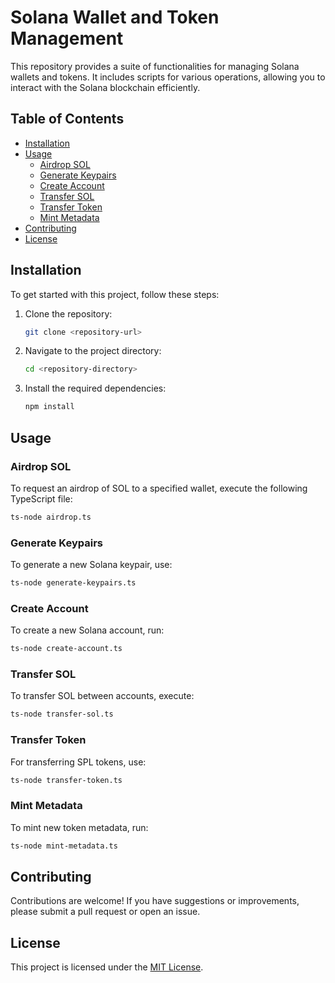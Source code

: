 # Solana Wallet and Token Management

This repository provides a suite of functionalities for managing Solana wallets and tokens. It includes scripts for various operations, allowing you to interact with the Solana blockchain efficiently.

## Table of Contents

- [Installation](#installation)
- [Usage](#usage)
  - [Airdrop SOL](#airdrop-sol)
  - [Generate Keypairs](#generate-keypairs)
  - [Create Account](#create-account)
  - [Transfer SOL](#transfer-sol)
  - [Transfer Token](#transfer-token)
  - [Mint Metadata](#mint-metadata)
- [Contributing](#contributing)
- [License](#license)

## Installation

To get started with this project, follow these steps:

1. Clone the repository:

   ```bash
   git clone <repository-url>
   ```

2. Navigate to the project directory:

   ```bash
   cd <repository-directory>
   ```

3. Install the required dependencies:
   ```bash
   npm install
   ```

## Usage

### Airdrop SOL

To request an airdrop of SOL to a specified wallet, execute the following TypeScript file:

```bash
ts-node airdrop.ts
```

### Generate Keypairs

To generate a new Solana keypair, use:

```bash
ts-node generate-keypairs.ts
```

### Create Account

To create a new Solana account, run:

```bash
ts-node create-account.ts
```

### Transfer SOL

To transfer SOL between accounts, execute:

```bash
ts-node transfer-sol.ts
```

### Transfer Token

For transferring SPL tokens, use:

```bash
ts-node transfer-token.ts
```

### Mint Metadata

To mint new token metadata, run:

```bash
ts-node mint-metadata.ts
```

## Contributing

Contributions are welcome! If you have suggestions or improvements, please submit a pull request or open an issue.

## License

This project is licensed under the [MIT License](LICENSE).
